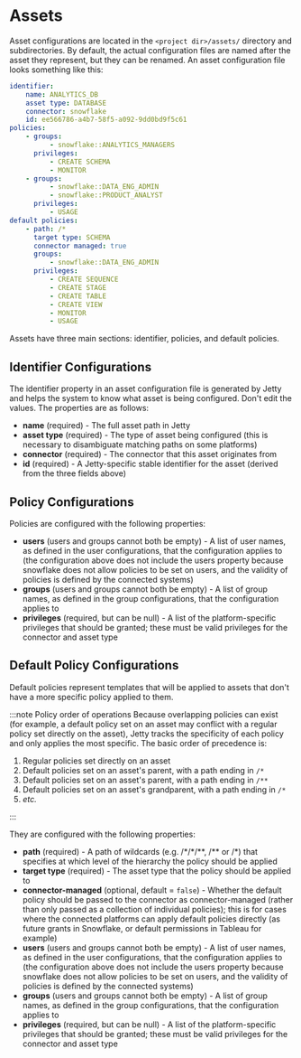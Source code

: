 # Assets

Asset configurations are located in the `<project dir>/assets/` directory and subdirectories. By default, the actual configuration files are named after the asset they represent, but they can be renamed. An asset configuration file looks something like this:

```yaml title="assets/snowflake/ANALYTICS_DB (DATABASE)/ANALYTICS_DB (DATABASE).yaml"
identifier:
    name: ANALYTICS_DB
    asset type: DATABASE
    connector: snowflake
    id: ee566786-a4b7-58f5-a092-9dd0bd9f5c61
policies:
    - groups:
          - snowflake::ANALYTICS_MANAGERS
      privileges:
          - CREATE SCHEMA
          - MONITOR
    - groups:
          - snowflake::DATA_ENG_ADMIN
          - snowflake::PRODUCT_ANALYST
      privileges:
          - USAGE
default policies:
    - path: /*
      target type: SCHEMA
      connector managed: true
      groups:
          - snowflake::DATA_ENG_ADMIN
      privileges:
          - CREATE SEQUENCE
          - CREATE STAGE
          - CREATE TABLE
          - CREATE VIEW
          - MONITOR
          - USAGE
```

Assets have three main sections: identifier, policies, and default policies.

## Identifier Configurations

The identifier property in an asset configuration file is generated by Jetty and helps the system to know what asset is being configured. Don't edit the values. The properties are as follows:

-   **name** (required) - The full asset path in Jetty
-   **asset type** (required) - The type of asset being configured (this is necessary to disambiguate matching paths on some platforms)
-   **connector** (required) - The connector that this asset originates from
-   **id** (required) - A Jetty-specific stable identifier for the asset (derived from the three fields above)

## Policy Configurations

Policies are configured with the following properties:

-   **users** (users and groups cannot both be empty) - A list of user names, as defined in the user configurations, that the configuration applies to (the configuration above does not include the users property because snowflake does not allow policies to be set on users, and the validity of policies is defined by the connected systems)
-   **groups** (users and groups cannot both be empty) - A list of group names, as defined in the group configurations, that the configuration applies to
-   **privileges** (required, but can be null) - A list of the platform-specific privileges that should be granted; these must be valid privileges for the connector and asset type

## Default Policy Configurations

Default policies represent templates that will be applied to assets that don't have a more specific policy applied to them.

:::note Policy order of operations
Because overlapping policies can exist (for example, a default policy set on an asset may conflict with a regular policy set directly on the asset), Jetty tracks the specificity of each policy and only applies the most specific. The basic order of precedence is:

1. Regular policies set directly on an asset
1. Default policies set on an asset's parent, with a path ending in `/*`
1. Default policies set on an asset's parent, with a path ending in `/**`
1. Default policies set on an asset's grandparent, with a path ending in `/*`
1. _etc._

:::

They are configured with the following properties:

-   **path** (required) - A path of wildcards (e.g. /\*/\*/\*\*, /\*\* or /\*) that specifies at which level of the hierarchy the policy should be applied
-   **target type** (required) - The asset type that the policy should be applied to
-   **connector-managed** (optional, default = `false`) - Whether the default policy should be passed to the connector as connector-managed (rather than only passed as a collection of individual policies); this is for cases where the connected platforms can apply default policies directly (as future grants in Snowflake, or default permissions in Tableau for example)
-   **users** (users and groups cannot both be empty) - A list of user names, as defined in the user configurations, that the configuration applies to (the configuration above does not include the users property because snowflake does not allow policies to be set on users, and the validity of policies is defined by the connected systems)
-   **groups** (users and groups cannot both be empty) - A list of group names, as defined in the group configurations, that the configuration applies to
-   **privileges** (required, but can be null) - A list of the platform-specific privileges that should be granted; these must be valid privileges for the connector and asset type
